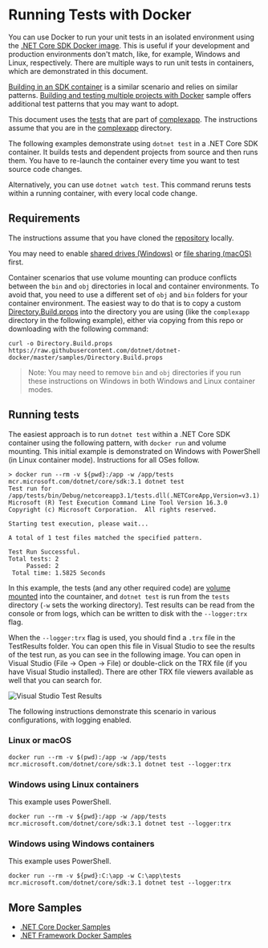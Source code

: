 # Running Tests with Docker

You can use Docker to run your unit tests in an isolated environment using the [.NET Core SDK Docker image](https://hub.docker.com/_/microsoft-dotnet-core-sdk/). This is useful if your development and production environments don't match, like, for example, Windows and Linux, respectively. There are multiple ways to run unit tests in containers, which are demonstrated in this document.

[Building in an SDK container](build-in-sdk-container.md) is a similar scenario and relies on similar patterns. [Building and testing multiple projects with Docker](https://github.com/dotnet/dotnet-docker/blob/samples/samples/complexapp/README.md) sample offers additional test patterns that you may want to adopt.

This document uses the [tests](complexapp/tests) that are part of [complexapp](complexapp). The instructions assume that you are in the [complexapp](complexapp) directory.

The following examples demonstrate using `dotnet test` in a .NET Core SDK container. It builds tests and dependent projects from source and then runs them. You have to re-launch the container every time you want to test source code changes.

Alternatively, you can use `dotnet watch test`. This command reruns tests within a running container, with every local code change.

## Requirements

The instructions assume that you have cloned the [repository](https://github.com/dotnet/dotnet-docker) locally.

You may need to enable [shared drives (Windows)](https://docs.docker.com/docker-for-windows/#shared-drives) or [file sharing (macOS)](https://docs.docker.com/docker-for-mac/#file-sharing) first.

Container scenarios that use volume mounting can produce conflicts between the `bin` and `obj` directories in local and container environments.  To avoid that, you need to use a different set of `obj` and `bin` folders for your container environment. The easiest way to do that is to copy a custom [Directory.Build.props](Directory.Build.props) into the directory you are using (like the `complexapp` directory in the following example), either via copying from this repo or downloading with the following command:

```console
curl -o Directory.Build.props https://raw.githubusercontent.com/dotnet/dotnet-docker/master/samples/Directory.Build.props
```

> Note: You may need to remove `bin` and `obj` directories if you run these instructions on Windows in both Windows and Linux container modes.

## Running tests

The easiest approach is to run `dotnet test` within a .NET Core SDK container using the following pattern, with `docker run` and volume mounting.  This initial example is demonstrated on Windows with PowerShell (in Linux container mode). Instructions for all OSes follow.

```console
> docker run --rm -v ${pwd}:/app -w /app/tests mcr.microsoft.com/dotnet/core/sdk:3.1 dotnet test
Test run for /app/tests/bin/Debug/netcoreapp3.1/tests.dll(.NETCoreApp,Version=v3.1)
Microsoft (R) Test Execution Command Line Tool Version 16.3.0
Copyright (c) Microsoft Corporation.  All rights reserved.

Starting test execution, please wait...

A total of 1 test files matched the specified pattern.

Test Run Successful.
Total tests: 2
     Passed: 2
 Total time: 1.5825 Seconds
 ```

In this example, the tests (and any other required code) are [volume mounted](https://docs.docker.com/engine/admin/volumes/volumes/) into the countainer, and `dotnet test` is run from the `tests` directory (`-w` sets the working directory). Test results can be read from the console or from logs, which can be written to disk with the `--logger:trx` flag.

When the `--logger:trx` flag is used, you should find a `.trx` file in the TestResults folder. You can open this file in Visual Studio to see the results of the test run, as you can see in the following image. You can open in Visual Studio (File -> Open -> File) or double-click on the TRX file (if you have Visual Studio installed). There are other TRX file viewers available as well that you can search for.

![Visual Studio Test Results](https://user-images.githubusercontent.com/2608468/35361940-2f5ab914-0118-11e8-9c40-4f252f4568f0.png)

The following instructions demonstrate this scenario in various configurations, with logging enabled.

### Linux or macOS

```console
docker run --rm -v $(pwd):/app -w /app/tests mcr.microsoft.com/dotnet/core/sdk:3.1 dotnet test --logger:trx
```

### Windows using Linux containers

This example uses PowerShell.

```console
docker run --rm -v ${pwd}:/app -w /app/tests mcr.microsoft.com/dotnet/core/sdk:3.1 dotnet test --logger:trx
```

### Windows using Windows containers

This example uses PowerShell.

```console
docker run --rm -v ${pwd}:C:\app -w C:\app\tests mcr.microsoft.com/dotnet/core/sdk:3.1 dotnet test --logger:trx
```

## More Samples

* [.NET Core Docker Samples](../README.md)
* [.NET Framework Docker Samples](https://github.com/microsoft/dotnet-framework-docker-samples/)
